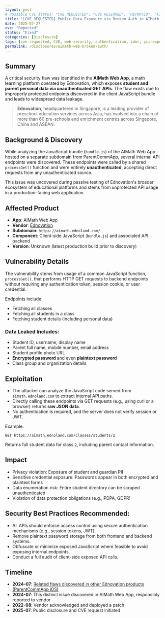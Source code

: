```yaml
---
layout: post
# Possible CVE status: "CVE REQUESTED", "CVE RESERVED", "REPORTED", "FIXED", "FIXED – NO CVE", "NO RESPONSE", "UNPATCHED", "CVE-YYYY-NNNNN"
title: "[CVE REQUESTED] Public Data Exposure via Broken Auth in AIMath Web App"
date: 2025-07-27
cve: "Reported"
status: "Fixed"
categories: [Disclosure]
tags: [cve-requested, CVE, web-security, authentication, idor, pii-exposure, ednovation, vulnerability, ios, aimath, api]
permalink: /disclosures/aimath-web-broken-auth/
---
```


## Summary

A critical security flaw was identified in the **AIMath Web App**, a math learning platform operated by Ednovation, which exposes **student and parent personal data via unauthenticated GET APIs**. The flaw exists due to improperly protected endpoints discovered in the client JavaScript bundle and leads to widespread data leakage.

> **Ednovation**, headquartered in Singapore, is a leading provider of preschool education services across Asia, has evolved into a chain of more than 60 pre-schools and enrichment centres across Singapore, China and ASEAN.

## Background & Discovery

While analyzing the JavaScript bundle (`bundle.js`) of the AIMath Web App hosted on a separate subdomain from ParentCommApp, several internal API endpoints were discovered. These endpoints were called by a shared `processGet()` function and were entirely **unauthenticated**, accepting direct requests from any unauthenticated source.

This issue was uncovered during passive testing of Ednovation's broader ecosystem of educational platforms and stems from unprotected API usage in a production-facing web application.

## Affected Product

- **App**: AIMath Web App
- **Vendor**:  [Ednovation](https://ednovation.com)
- **Subdomain**: `https://aimath.ednoland.com/`
- **Component**: Client-side JavaScript (`bundle.js`) and associated API backend
- **Version**: Unknown (latest production build prior to discovery)

## Vulnerability Details

The vulnerability stems from usage of a common JavaScript function, `processGet()`, that performs HTTP GET requests to backend endpoints without requiring any authentication token, session cookie, or user credential.

Endpoints include:

- Fetching all classes
- Fetching all students in a class
- Fetching student details (including personal data)

### Data Leaked Includes:

- Student ID, username, display name
- Parent full name, mobile number, email address
- Student profile photo URL
- **Encrypted password** and even **plaintext password**
- Class group and organization details

## Exploitation

- The attacker can analyze the JavaScript code served from `aimath.ednoland.com` to extract internal API paths.
- Directly calling these endpoints via GET requests (e.g., using curl or a browser) returns **raw JSON data**.
- No authentication is required, and the server does not verify session or JWT.

Example:

```http
GET https://aimath.ednoland.com/classes/students/2
```

Returns full student data for class `2`, including parent contact information.

## Impact

- Privacy violation: Exposure of student and guardian PII
- Sensitive credential exposure: Passwords appear in both encrypted and plaintext forms
- Data enumeration risk: Entire student directory can be scraped unauthenticated
- Violation of data protection obligations (e.g., PDPA, GDPR)

## **Security Best Practices Recommended**:

- All APIs should enforce access control using secure authentication mechanisms (e.g., session tokens, JWT).
- Remove plaintext password storage from both frontend and backend systems.
- Obfuscate or minimize exposed JavaScript where feasible to avoid exposing internal endpoints.
- Conduct a full audit of client-side exposed API calls.

## Timeline

- **2024–07**: [Related flaws discovered in other Ednovation products (ParentCommApp iOS)](/disclosures/parentcommapp-api-auth-bypass/)
- **2024-07**: This distinct issue discovered in AIMath Web App, responsibly reported to vendor
- **2022-08**: Vendor acknowledged and deployed a patch  
- **2025-07**: Public disclosure and CVE request initiated  